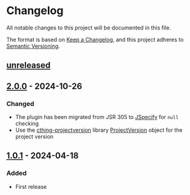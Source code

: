 # Changelog

All notable changes to this project will be documented in this file.

The format is based on [Keep a Changelog](https://keepachangelog.com/en/1.0.0/),
and this project adheres to [Semantic Versioning](https://semver.org/spec/v2.0.0.html).

## [unreleased]

## [2.0.0] - 2024-10-26

### Changed

- The plugin has been migrated from JSR 305 to [JSpecify](https://jspecify.dev/) for `null` checking
- Use the [cthing-projectversion](https://github.com/cthing/cthing-projectversion) library
  [ProjectVersion](https://javadoc.io/doc/org.cthing/cthing-projectversion/latest/org/cthing/projectversion/ProjectVersion.html)
  object for the project version

## [1.0.1] - 2024-04-18

### Added

- First release

[unreleased]: https://github.com/cthing/gradle-locc/compare/2.0.0...HEAD
[2.0.0]: https://github.com/cthing/gradle-locc/releases/tag/2.0.0
[1.0.1]: https://github.com/cthing/gradle-locc/releases/tag/1.0.1
